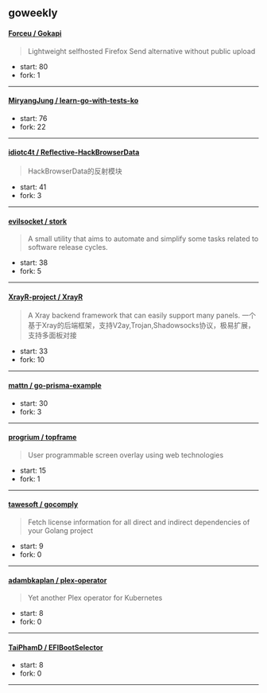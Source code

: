 ## goweekly

#### [Forceu / Gokapi](https://github.com/Forceu/Gokapi)

> Lightweight selfhosted Firefox Send alternative without public upload

+ start: 80
+ fork: 1

----


#### [MiryangJung / learn-go-with-tests-ko](https://github.com/MiryangJung/learn-go-with-tests-ko)

> 

+ start: 76
+ fork: 22

----


#### [idiotc4t / Reflective-HackBrowserData](https://github.com/idiotc4t/Reflective-HackBrowserData)

> HackBrowserData的反射模块

+ start: 41
+ fork: 3

----


#### [evilsocket / stork](https://github.com/evilsocket/stork)

> A small utility that aims to automate and simplify some tasks related to software release cycles.

+ start: 38
+ fork: 5

----


#### [XrayR-project / XrayR](https://github.com/XrayR-project/XrayR)

> A Xray backend framework that can easily support many panels. 一个基于Xray的后端框架，支持V2ay,Trojan,Shadowsocks协议，极易扩展，支持多面板对接

+ start: 33
+ fork: 10

----


#### [mattn / go-prisma-example](https://github.com/mattn/go-prisma-example)

> 

+ start: 30
+ fork: 3

----


#### [progrium / topframe](https://github.com/progrium/topframe)

> User programmable screen overlay using web technologies

+ start: 15
+ fork: 1

----


#### [tawesoft / gocomply](https://github.com/tawesoft/gocomply)

> Fetch license information for all direct and indirect dependencies of your Golang project

+ start: 9
+ fork: 0

----


#### [adambkaplan / plex-operator](https://github.com/adambkaplan/plex-operator)

> Yet another Plex operator for Kubernetes

+ start: 8
+ fork: 0

----


#### [TaiPhamD / EFIBootSelector](https://github.com/TaiPhamD/EFIBootSelector)

> 

+ start: 8
+ fork: 0

----

